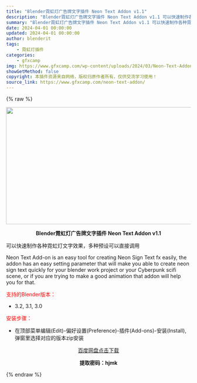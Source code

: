 ```yaml
---
title: "Blender霓虹灯广告牌文字插件 Neon Text Addon v1.1"
description: "Blender霓虹灯广告牌文字插件 Neon Text Addon v1.1 可以快速制作各种霓虹灯文字效果，多种预设可以直接调用 Neon Text Add-on is an easy tool f..."
summary: "Blender霓虹灯广告牌文字插件 Neon Text Addon v1.1 可以快速制作各种霓虹灯文字效果，多种预设可以直接调用 Neon Text Add-on is an easy tool f..."
date: 2024-04-01 00:00:00
updated: 2024-04-01 00:00:00
author: blenderit
tags: 
    - 霓虹灯插件
categories:
    - gfxcamp
img: https://www.gfxcamp.com/wp-content/uploads/2024/03/Neon-Text-Addon.jpg
showGetMethod: false
copyright: 本插件资源来自网络，版权归原作者所有，仅供交流学习使用！
source_link: https://www.gfxcamp.com/neon-text-addon/
---
```


{% raw %}
<div><p><img decoding="async" class="aligncenter size-full wp-image-120259" src="https://www.gfxcamp.com/wp-content/uploads/2024/03/Neon-Text-Addon.jpg" data-src="https://www.gfxcamp.com/wp-content/uploads/2024/03/Neon-Text-Addon.jpg" alt="" width="640" height="320" data-srcset="https://www.gfxcamp.com/wp-content/uploads/2024/03/Neon-Text-Addon.jpg 640w, https://www.gfxcamp.com/wp-content/uploads/2024/03/Neon-Text-Addon-150x75.jpg 150w" data-sizes="(max-width: 640px) 100vw, 640px"></p><p style="text-align: center;"><strong>Blender霓虹灯广告牌文字插件 Neon Text Addon v1.1</strong></p><p>可以快速制作各种霓虹灯文字效果，多种预设可以直接调用</p><p>Neon Text Add-on is an easy tool for creating Neon Sign Text fx easily, the addon has an easy setting parameter that will make you able to create neon sign text quickly for your blender work project or your Cyberpunk scifi scene, or if you are trying to make a good animation that addon will help you for that.</p><p style="text-align: left;"><span style="color: #ff0000;">支持的Blender版本：</span></p><ul>
<li style="text-align: left;">3.2, 3.1, 3.0</li>
</ul><p><span style="color: #ff0000;">安装步骤：</span></p><ul>
<li>在顶部菜单编辑(Edit)-偏好设置(Preference)-插件(Add-ons)-安装(Install),弹窗里选择对应的版本zip安装</li>
</ul><p style="text-align: center;"><a class="maxbutton-3 maxbutton maxbutton-baidu" target="_blank" rel="noopener" href="https://pan.baidu.com/s/1Y6goKCnL0J2mgXYbjY4nbg?pwd=hjmk"><span class="mb-text">百度网盘点击下载</span></a></p><p style="text-align: center;"><strong>提取密码：hjmk</strong></p></div>
<div style="display: none">gfxcamp</div>
{% endraw %}